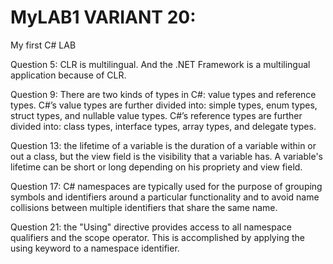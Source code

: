 # MyLAB1 VARIANT 20:
My first C# LAB

Question 5:
CLR is multilingual. And the .NET Framework is a multilingual application because of CLR.

Question 9:
There are two kinds of types in C#: value types and reference types. 
C#’s value types are further divided into:
simple types, enum types, struct types, 
and nullable value types. 
C#’s reference types are further divided into: class types, 
interface types, array types, and delegate types.

Question 13:
the lifetime of a variable is the duration of a variable within or out a class, but the view field is the visibility that a variable has.
A variable's lifetime can be short or long depending on his propriety and view field.

Question 17:
C# namespaces are typically used for the purpose of grouping symbols and identifiers around a particular functionality 
and to avoid name collisions between multiple identifiers that share the same name.

Question 21:
the "Using" directive provides access to all namespace qualifiers and the scope operator. This is accomplished by applying 
the using keyword to a namespace identifier.
